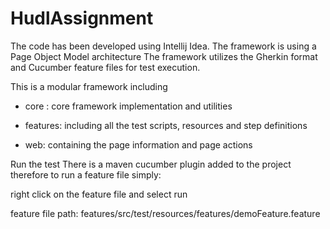 # HudlAssignment

The code has been developed using Intellij Idea.
The framework is using a Page Object Model architecture
The framework utilizes the Gherkin format and Cucumber feature files for test execution.

This is a modular framework including 
  - core : core framework implementation and utilities
  
  - features: including all the test scripts, resources and step definitions
  
  - web: containing the page information and page actions
  
Run the test
There is a maven cucumber plugin added to the project therefore to run a feature file simply:

right click on the feature file and select run

feature file path:
features/src/test/resources/features/demoFeature.feature
